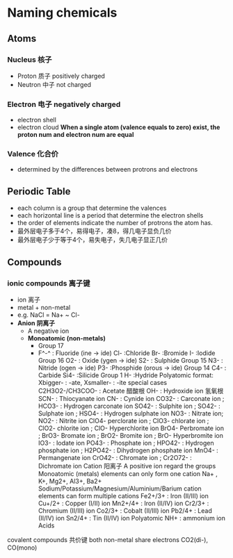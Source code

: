 # Naming chemicals
## Atoms
### Nucleus 核子
- Proton 质子 positively charged
- Neutron 中子 not charged
### Electron 电子 negatively charged
- electron shell
- electron cloud
**When a single atom (valence equals to zero) exist, the proton num and electron num are equal**

### Valence 化合价
- determined by the differences between protrons and electrons

## Periodic Table 
- each column is a group that determine the valences
- each horizontal line is a period that determine the electron shells
- the order of elements indicate the number of protrons the atom has.
- 最外层电子多于4个，易得电子，凑8，得几电子显负几价
- 最外层电子少于等于4个，易失电子，失几电子显正几价

## Compounds
### ionic compounds 离子键
  - ion 离子
  - metal + non-metal
  - e.g. NaCl = Na+ ~ Cl-
  - **Anion 阴离子**
    - A negative ion
    - **Monoatomic (non-metals)**
      - Group 17
      - F^-^ : Fluoride (ine -> ide)
Cl- :Chloride
Br- :Bromide
I- :Iodide
Group 16
O2- : Oxide  (ygen -> ide)
S2- : Sulphide
Group 15
N3- : Nitride (ogen -> ide)
P3- :Phosphide (orous -> ide)
Group 14
C4- : Carbide
Si4- :Silicide
Group 1
H- :Hydride
Polyatomic
format: Xbigger- : -ate, Xsmaller- : -ite
special cases
C2H3O2-/CH3COO- : Acetate 醋酸根
OH- : Hydroxide ion 氢氧根
SCN- : Thiocyanate ion
CN- : Cynide ion
CO32- : Carconate ion ; HCO3- : Hydrogen carconate ion
SO42- : Sulphite ion ; SO42-  : Sulphate ion ; HSO4- : Hydrogen sulphate ion
NO3- : Nitrate ion; NO2- : Nitrite ion
ClO4- perclorate ion ; ClO3- chlorate ion ; ClO2- chlorite ion ; ClO- Hyperchlorite ion
BrO4- Perbromate ion ; BrO3- Bromate ion ; BrO2- Bromite ion ; BrO- Hyperbromite ion
IO3- : Iodate ion
PO43- : Phosphate ion ; HPO42- :  Hydrogen phosphate ion ; H2PO42- :  Dihydrogen phosphate ion
MnO4-  : Permangenate ion
CrO42- :  Chromate ion ; Cr2O72- :  Dichromate ion
Cation 阳离子
A positive ion
regard the groups
Monoatomic (metals)
elements can only form one cation
Na+ , K+, Mg2+, Al3+, Ba2+
Sodium/Potassium/Magnesium/Aluminium/Barium cation
elements can form multiple cations
Fe2+/3+ : Iron (II/III) ion
Cu+/2+ : Copper (I/II) ion
Mn2+/4+ : Iron (II/IV) ion
Cr2/3+ : Chromium (II/III) ion
Co2/3+ : Cobalt (II/III) ion
Pb2/4+ : Lead (II/IV) ion
Sn2/4+ : Tin (II/IV) ion
Polyatomic
NH+ : ammonium ion
Acids

covalent compounds 共价键
both non-metal
share electrons
CO2(di-), CO(mono)
